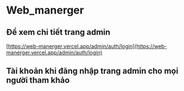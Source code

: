 # Web_manerger
## Để xem chi tiết trang admin
[https://web-manerger.vercel.app/admin/auth/login](https://web-manerger.vercel.app/admin/auth/login)
## Tài khoản khi đăng nhập trang admin cho mọi người tham khảo



